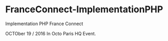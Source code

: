 # FranceConnect-ImplementationPHP
Implementation PHP France Connect


OCTOber 19 / 2016 In Octo Paris HQ Event.
